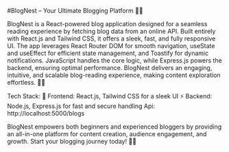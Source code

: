 #BlogNest – Your Ultimate Blogging Platform 📝🚀

BlogNest is a React-powered blog application designed for a seamless reading experience by fetching blog data from an online API. Built entirely with React.js and Tailwind CSS, it offers a sleek, fast, and fully responsive UI. The app leverages React Router DOM for smooth navigation, useState and useEffect for efficient state management, and Toastify for dynamic notifications. JavaScript handles the core logic, while Express.js powers the backend, ensuring optimal performance. BlogNest delivers an engaging, intuitive, and scalable blog-reading experience, making content exploration effortless. 🚀✨

Tech Stack:
🚀 Frontend: React.js, Tailwind CSS for a sleek UI
⚡ Backend: Node.js, Express.js for fast and secure handling
   Api: http://localhost:5000/blogs
 

BlogNest empowers both beginners and experienced bloggers by providing an all-in-one platform for content creation, audience engagement, and growth. Start your blogging journey today! 🚀✨

